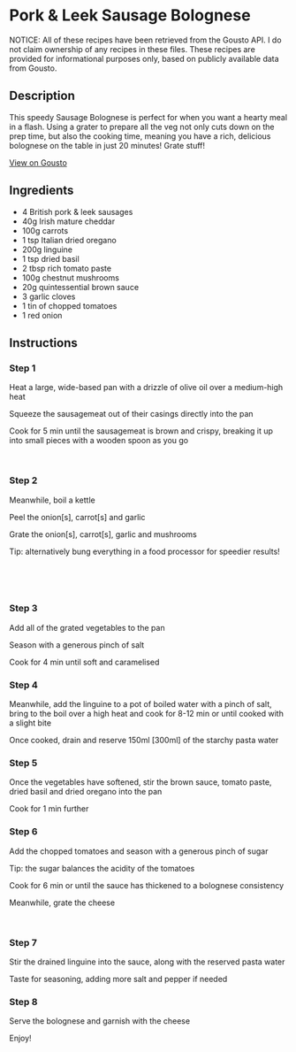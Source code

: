 # Pork & Leek Sausage Bolognese

NOTICE: All of these recipes have been retrieved from the Gousto API. I do not claim ownership of any recipes in these files. These recipes are provided for informational purposes only, based on publicly available data from Gousto.

## Description

This speedy Sausage Bolognese is perfect for when you want a hearty meal in a flash. Using a grater to prepare all the veg not only cuts down on the prep time, but also the cooking time, meaning you have a rich, delicious bolognese on the table in just 20 minutes! Grate stuff!

[View on Gousto](https://www.gousto.co.uk/recipes/cookbook/pork-leek-sausage-bolognese)

## Ingredients

- 4 British pork & leek sausages 
- 40g Irish mature cheddar 
- 100g carrots
- 1 tsp Italian dried oregano
- 200g linguine 
- 1 tsp dried basil
- 2 tbsp rich tomato paste
- 100g chestnut mushrooms 
- 20g quintessential brown sauce
- 3 garlic cloves 
- 1 tin of chopped tomatoes 
- 1 red onion

## Instructions


### Step 1

Heat a large, wide-based pan with a drizzle of olive oil over a medium-high heat


Squeeze the sausagemeat out of their casings directly into the pan


Cook for 5 min until the sausagemeat is brown and crispy, breaking it up into small pieces with a wooden spoon as you go&nbsp;


&nbsp;


### Step 2

Meanwhile, boil a kettle


Peel the onion<span class="text-danger">[s]</span>, carrot<span class="text-danger">[s]</span> and garlic


Grate the onion<span class="text-danger">[s]</span>, carrot<span class="text-danger">[s]</span>, garlic and mushrooms


Tip: alternatively bung everything in a food processor for speedier results!


&nbsp;


&nbsp;


### Step 3

Add all of the grated vegetables to the pan


Season with a generous pinch of salt


Cook for 4 min until soft and caramelised


### Step 4

Meanwhile, add the linguine&nbsp;to a pot of boiled water with a pinch of salt, bring to the boil over a high heat and cook for 8-12 min or until cooked with a slight bite


Once cooked, drain and reserve 150ml <span class="text-danger">[300ml]</span> of the starchy pasta&nbsp;water


### Step 5

Once the vegetables have softened, stir the brown sauce, tomato paste, dried&nbsp;basil and dried&nbsp;oregano&nbsp;into the pan&nbsp;


Cook for 1 min further&nbsp;


### Step 6

Add the chopped tomatoes and season with a generous pinch of sugar


Tip: the sugar&nbsp;balances the acidity of the&nbsp;tomatoes


Cook for 6 min or until the sauce has thickened to a bolognese consistency


Meanwhile, grate the cheese


&nbsp;


### Step 7

Stir the drained linguine&nbsp;into the sauce, along with the reserved pasta water&nbsp;


Taste for seasoning, adding more&nbsp;salt and pepper if needed

### Step 8

Serve the bolognese and garnish with the cheese


Enjoy!

